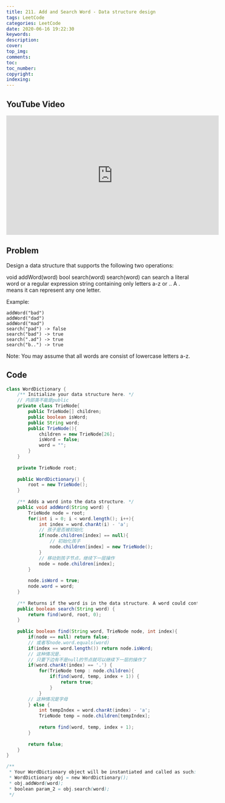 ```yaml
---
title: 211. Add and Search Word - Data structure design
tags: LeetCode
categories: LeetCode
date: 2020-06-16 19:22:30
keywords:
description:
cover:
top_img:
comments:
toc:
toc_number:
copyright:
indexing:
---
```

## YouTube Video
<iframe width="560" height="315" src="https://www.youtube.com/embed/RRnRv991JxI" frameborder="0" allow="accelerometer; autoplay; encrypted-media; gyroscope; picture-in-picture" allowfullscreen></iframe>

## Problem
Design a data structure that supports the following two operations:

void addWord(word)
bool search(word)
search(word) can search a literal word or a regular expression string containing only letters a-z or .. A . means it can represent any one letter.

Example:
```
addWord("bad")
addWord("dad")
addWord("mad")
search("pad") -> false
search("bad") -> true
search(".ad") -> true
search("b..") -> true
```
Note:
You may assume that all words are consist of lowercase letters a-z.

## Code
```java
class WordDictionary {
    /** Initialize your data structure here. */
    // 内部类不能是public
    private class TrieNode{
        public TrieNode[] children;
        public boolean isWord;
        public String word;
        public TrieNode(){
            children = new TrieNode[26];
            isWord = false;
            word = "";
        }  
    }
    
    private TrieNode root;
    
    public WordDictionary() {
        root = new TrieNode();
    }
    
    /** Adds a word into the data structure. */
    public void addWord(String word) {
        TrieNode node = root;
        for(int i = 0; i < word.length(); i++){
            int index = word.charAt(i) - 'a';
            // 孩子是否被初始化
            if(node.children[index] == null){
                // 初始化孩子
                node.children[index] = new TrieNode();
            }
            // 移动到孩子节点，继续下一层操作
            node = node.children[index];
        }
        
        node.isWord = true;
        node.word = word;
    }
    
    /** Returns if the word is in the data structure. A word could contain the dot character '.' to represent any one letter. */
    public boolean search(String word) {
        return find(word, root, 0);
    }
    
    public boolean find(String word, TrieNode node, int index){
        if(node == null) return false;
        // 或者写node.word.equals(word)
        if(index == word.length()) return node.isWord;
        // 这种情况是.
        // 只要下边有不是null的节点就可以继续下一层的操作了
        if(word.charAt(index) == '.') {
            for(TrieNode temp : node.children){
                if(find(word, temp, index + 1)) {
                    return true;
                } 
            }
        // 这种情况是字母
        } else {
            int tempIndex = word.charAt(index) - 'a';
            TrieNode temp = node.children[tempIndex];
            
            return find(word, temp, index + 1);
        }
        
        return false;
    }
}

/**
 * Your WordDictionary object will be instantiated and called as such:
 * WordDictionary obj = new WordDictionary();
 * obj.addWord(word);
 * boolean param_2 = obj.search(word);
 */
```
